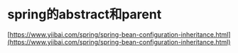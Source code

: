 # spring的abstract和parent

[https://www.yiibai.com/spring/spring-bean-configuration-inheritance.html](https://www.yiibai.com/spring/spring-bean-configuration-inheritance.html)

